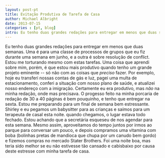 ```yaml
---
layout: post-pt
title: Evitação Produtiva de Tarefa de Casa
author: Michael Albright
date: 2013-07-15
categories : [pt, blog]
intro: Eu tenho duas grandes redações para entregar em menos que duas semanas. Uma é para uma classe de processos de grupos que eu fiz durante uma semana em junho, e a outra é sobre resolução de conflict. Estou me torturando mesmo com estas tarefas.
---
```

Eu tenho duas grandes redações para entregar em menos que duas semanas. Uma é para uma classe de processos de grupos que eu fiz durante uma semana em junho, e a outra é sobre resolução de conflict. Estou me torturando mesmo com estas tarefas.
Uma coisa que aprendi sobre mim, porém, é que estou mais produtivo quando tenho um grande projeto eminente -- só não com as coisas que *preciso* fazer. Por exemplo, hoje eu transferi nossas contas de gás e luz, pagei uma multa de estacionamento, conferi a situação com nosso plano de saúde, e atualizei nosso endereço com a imigração. Certamente eu era produtivo, mas *não* na minha redação, onde mas precisava. O progesso feito na minha porcaria de redação de 30 a 40 páginas é bem pouquinho, e tenho que entregar na sexta. Estou me preparando para um final de semana bem estressante.
Shirley e eu pegamos um babysitter para as crianças e saímos para um terapeuta de casal esta noite. quando chegamos, o lugar estava todo fechado. Estou achando que a secretária esqueseu de nos agendar para esta semana. Mesmo assim, aproveitamos do tempo juntos por irmos ao parque para conversar um pouco, e depois compramos uma vitamina com boba (bolinhas pretas de mandioca que chupa por um canudo bem gordo) e fizemos compras no mercado Stater Brothers. Foi uma noite boa, mas teria sido melhor se eu não estivesse tão cansado e cabisbaixo por causa deste estresse com minha tarefa de casa.